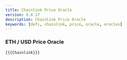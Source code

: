 ```yaml
---
title: Chainlink Price Oracle
version: 0.8.17
description: Chainlink Price Oracle
keywords: [defi, chainlink, price, oracle, oracles]
---
```


### ETH / USD Price Oracle

```solidity
{{{Chainlink}}}
```
